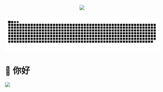 <h1 align="center"> <img src="https://readme-typing-svg.herokuapp.com/?lines=console.log(%22Hello%2C%20World!%22);生以悦己 非困于人&center=true&size=27"> </a> </h1>

![](https://raw.githubusercontent.com/TimeonFly/TimeonFly/main/contribution-snake/github-contribution-grid-snake.svg)

# 👋 你好

![](https://readme-typing-svg.herokuapp.com?font=Fira+Code&pause=1000&width=435&lines=print('Hellow+Feature!'))
